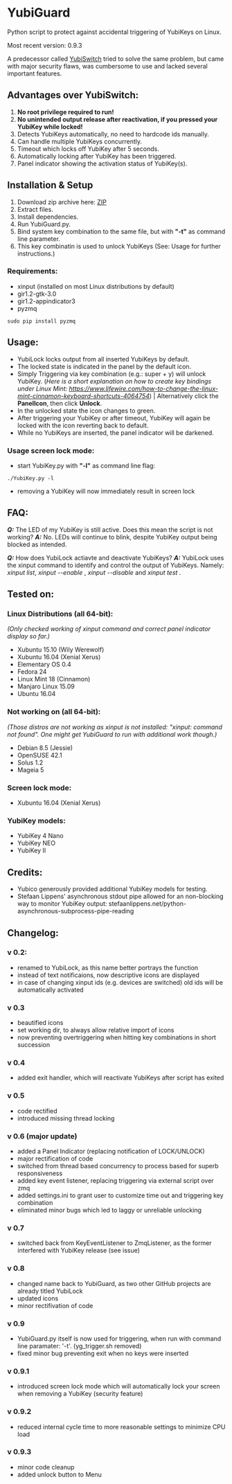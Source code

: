 # YubiGuard

Python script to protect against accidental triggering of YubiKeys on Linux.

Most recent version: 0.9.3

A predecessor called [YubiSwitch](https://github.com/gsstark/yubiswitch-for-linux) tried to solve the same problem, but came with major security flaws, was cumbersome to use and lacked several important features.

## Advantages over YubiSwitch:
1. **No root privilege required to run!**
2. **No unintended output release after reactivation, if you pressed your YubiKey while locked!**
3. Detects YubiKeys automatically, no need to hardcode ids manually.
4. Can handle multiple YubiKeys concurrently.
5. Timeout which locks off YubiKey after 5 seconds.
6. Automatically locking after YubiKey has been triggered.
7. Panel indicator showing the activation status of YubiKey(s).

## Installation & Setup
1. Download zip archive here: [ZIP](https://github.com/bfelder/YubiGuard/zipball/master[)
2. Extract files.
3. Install dependencies.
4. Run YubiGuard.py.
5. Bind system key combination to the same file, but with **"-t"** as command line parameter.
6. This key combinatin is used to unlock YubiKeys (See: Usage for further instructions.)


### Requirements:
- xinput (installed on most Linux distributions by default)
- gir1.2-gtk-3.0
- gir1.2-appindicator3
- pyzmq

```
sudo pip install pyzmq
```

## Usage:
- YubiLock locks output from all inserted YubiKeys by default.
- The locked state is indicated in the panel by the default icon.
- Simply Triggering via key combination (e.g.: super + y) will unlock YubiKey. (_Here is a short explanation on how to create key bindings under Linux Mint: https://www.lifewire.com/how-to-change-the-linux-mint-cinnamon-keyboard-shortcuts-4064754_) |
Alternatively click the **PanelIcon**, then click **Unlock**.
- In the unlocked state the icon changes to green.
- After triggering your YubiKey or after timeout, YubiKey will again be locked with the icon reverting back to default.
- While no YubiKeys are inserted, the panel indicator will be darkened.

### Usage screen lock mode:
- start YubiKey.py with **"-l"** as command line flag:
```
./YubiKey.py -l
```
- removing a YubiKey will now immediately result in screen lock

## FAQ:
**_Q:_** The LED of my YubiKey is still active. Does this mean the script is not working?
**_A:_** No. LEDs will continue to blink, despite YubiKey output being blocked as intended.

**_Q:_** How does YubiLock actiavte and deactivate YubiKeys?
**_A:_** YubiLock uses the xinput command to identify and control the output of YubiKeys. Namely:
_xinput list_, _xinput --enable <id>_, _xinput --disable <id>_ and _xinput test <id>_.

## Tested on:
### Linux Distributions (all 64-bit):
_(Only checked working of xinput command and correct panel indicator display so far.)_
- Xubuntu 15.10 (Wily Werewolf)
- Xubuntu 16.04 (Xenial Xerus)
- Elementary OS 0.4
- Fedora 24
- Linux Mint 18 (Cinnamon)
- Manjaro Linux 15.09
- Ubuntu 16.04

### Not working on (all 64-bit):
_(Those distros are not working as xinput is not installed: "xinput: command not found".
One might get YubiGuard to run with additional work though.)_
- Debian 8.5 (Jessie)
- OpenSUSE 42.1
- Solus 1.2
- Mageia 5

### Screen lock mode:
- Xubuntu 16.04 (Xenial Xerus)

### YubiKey models:
- YubiKey 4 Nano
- YubiKey NEO
- YubiKey II

## Credits:
- Yubico generously provided additional YubiKey models for testing.
- Stefaan Lippens' asynchronous stdout pipe allowed for an non-blocking way to monitor YubiKey output:
stefaanlippens.net/python-asynchronous-subprocess-pipe-reading

## Changelog:
### v 0.2:
- renamed to YubiLock, as this name better portrays the function
- instead of text notificaions, now descriptive icons are displayed
- in case of changing xinput ids (e.g. devices are switched) old ids will be automatically activated

### v 0.3
- beautified icons
- set working dir, to always allow relative import of icons
- now preventing overtriggering when hitting key combinations in short succession

### v 0.4
- added exit handler, which will reactivate YubiKeys after script has exited

### v 0.5
- code rectified
- introduced missing thread locking

### v 0.6 (major update)
- added a Panel Indicator (replacing notification of LOCK/UNLOCK)
- major rectification of code
- switched from thread based concurrency to process based for superb responsiveness
- added key event listener, replacing triggering via external script over zmq
- added settings.ini to grant user to customize time out and triggering key combination
- eliminated minor bugs which led to laggy or unreliable unlocking

### v 0.7
- switched back from KeyEventListener to ZmqListener, as the former interfered with YubiKey release (see issue)

### v 0.8
- changed name back to YubiGuard, as two other GitHub projects are already titled YubiLock
- updated icons
- minor rectifivation of code

### v 0.9
- YubiGuard.py itself is now used for triggering, when run with command line paramater: '-t'. (yg_trigger.sh removed)
- fixed minor bug preventing exit when no keys were inserted

### v 0.9.1
- introduced screen lock mode which will automatically lock your screen when removing a YubiKey (security feature)

### v 0.9.2
- reduced internal cycle time to more reasonable settings to minimize CPU load

### v 0.9.3
- minor code cleanup
- added unlock button to Menu
